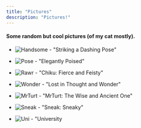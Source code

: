 ```yaml
---
title: "Pictures"
description: "Pictures!"
---
```




#### Some random but cool pictures (of my cat mostly).

- ![Handsome](/pics/chikuhandsome.jpg) - "Striking a Dashing Pose"
  
- ![Pose](/pics/chikupose.jpg) - "Elegantly Poised"
  
- ![Rawr](/pics/chikurawr.jpg) - "Chiku: Fierce and Feisty"

- ![Wonder](/pics/chikuwonder.jpg) - "Lost in Thought and Wonder"
  
- ![MrTurt](/pics/mrturt.jpg) - "MrTurt: The Wise and Ancient One"
  
- ![Sneak](/pics/sneak.jpg) - "Sneak: Sneaky"
  
- ![Uni](/pics/uni.jpg) - "University






